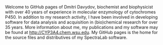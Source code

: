 Welcome to GitHub pages of Dmitri Davydov, biochemist and biophysicist with over 40 years of experience in molecular enzymology of cytochromes P450. 
In addition to my research activity, I have been involved in developing software for data analysis and acquisition in (bio)chemical research for over 35 years.
More information about me, my publications and my software may be found at http://CYP3A4.chem.wsu.edu.
My GitHub pages is the home for the source files and distributives of my SpectraLab software.
<!---
dmrdavyd/dmrdavyd is a ✨ special ✨ repository because its `README.md` (this file) appears on your GitHub profile.
You can click the Preview link to take a look at your changes.
--->
